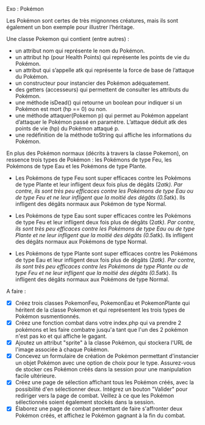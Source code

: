 Exo : Pokémon

Les Pokémon sont certes de très mignonnes créatures, mais ils sont également un
bon exemple pour illustrer l’héritage. 

Une classe Pokemon qui contient (entre autres) :

- un attribut nom qui représente le nom du Pokémon.
- un attribut hp (pour Health Points) qui représente les points de vie du Pokémon.
- un attribut qui s’appelle atk qui représente la force de base de l’attaque du Pokémon.
- un constructeur pour instancier des Pokémon adéquatement.
- des getters (accesseurs) qui permettent de consulter les attributs du Pokémon.
- une méthode isDead() qui retourne un boolean pour indiquer si un Pokémon est mort (hp == 0) ou non.
- une méthode attaquer(Pokemon p) qui permet au Pokémon appelant d’attaquer le Pokémon passé en paramètre. 
  L’attaque déduit atk des points de vie (hp) du Pokémon attaqué p.
- une redéfinition de la méthode toString qui affiche les informations du Pokémon.

En plus des Pokémon normaux (décrits à travers la classe Pokemon), on ressence trois types de Pokémon :
les Pokémons de type Feu, les Pokémons de type Eau et les Pokémons de type Plante.

- Les Pokémons de type Feu sont super efficaces contre les Pokémons de type Plante et leur infligent deux fois plus de dégâts (2*atk). 
Par contre, ils sont très peu efficaces contre les Pokémons de type Eau ou de type Feu et ne leur
infligent que la moitié des dégâts (0.5*atk). Ils infligent des dégâts normaux aux Pokémon de type Normal.

- Les Pokémons de type Eau sont super efficaces contre les Pokémons de type
Feu et leur infligent deux fois plus de dégâts (2*atk). Par contre, ils sont très
peu efficaces contre les Pokémons de type Eau ou de type Plante et ne leur
infligent que la moitié des dégâts (0.5*atk). Ils infligent des dégâts normaux aux Pokémons de type Normal.

- Les Pokémons de type Plante sont super efficaces contre les Pokémons de
type Eau et leur infligent deux fois plus de dégâts (2*atk). Par contre, ils sont
très peu efficaces contre les Pokémons de type Plante ou de type Feu et ne leur
infligent que la moitié des dégâts (0.5*atk). Ils infligent des dégâts normaux aux Pokémons de type Normal.

A faire :

- [x] Créez trois classes PokemonFeu, PokemonEau et PokemonPlante qui héritent de la classe Pokemon 
  et qui représentent les trois types de Pokémon susmentionnés.
- [x] Créez une fonction combat dans votre index.php qui va prendre 2 pokémons et les faire 
  combatre jusqu'a tant que l'un des 2 pokémon n'est pas ko et qui affiche le gagant. 
- [x] Ajoutez un attribut "sprite" à la classe Pokémon, qui stockera l'URL de l'image associée à chaque Pokémon.
- [x] Concevez un formulaire de création de Pokémon permettant d'instancier un objet Pokémon avec une option de 
  choix pour le type. Assurez-vous de stocker ces Pokémon créés dans la session pour une manipulation facile ultérieure.
- [x] Créez une page de sélection affichant tous les Pokémon créés, avec la possibilité d'en sélectionner deux. Intégrez 
  un bouton "Valider" pour rediriger vers la page de combat. Veillez à ce que les Pokémon sélectionnés soient
  également stockés dans la session.
- [x] Élaborez une page de combat permettant de faire s'affronter deux Pokémon créés, et affichez le Pokémon gagnant à la fin du combat.